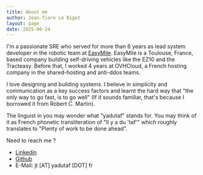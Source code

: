 ```yaml
---
title: About me
author: Jean-Tiare Le Bigot
layout: page
date: 2025-06-24
---
```


I'm a passionate SRE who served for more than 6 years as lead system developer in the robotic team at
[EasyMile](http://easymile.com/). EasyMile is a Toulouse, France, based company building self-driving
vehicles like the EZ10 and the Tracteasy. Before that, I worked 4 years at OVHCloud, a French hosting
company in the shared-hosting and anti-ddos teams.

I love designing and building systems. I believe in simplicity and communication as a key success factors
and learnt the hard way that "the only way to go fast, is to go well" (If it sounds familiar, that's because
I borrowed it from Robert C. Martin).

The linguist in you may wonder what "yadutaf" stands for. You may think of it as French phonetic transliteration
of "Il y a du 'taf'" which roughly translates to "Plenty of work to be done ahead".

Need to reach me ?

  * [Linkedin](http://fr.linkedin.com/in/yadutaf)
  * [Github](http://github.com/yadutaf)
  * E-Mail: jt [AT] yadutaf [DOT] fr
